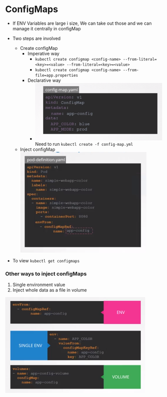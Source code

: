 # ConfigMaps

- If ENV Variables are large i size, We can take out those and we can manage it centrally in configMap
- Two steps are involved 
    - Create configMap
        - Imperative way 
            - `kubectl create configmap <config-name> --from-literal=<key>=<value> --from-literal=<key>=<value>`
            - `kubectl create configmap <config-name> --from-file=app.properties`
        - Declarative way 
            - ![img.png](resources/cm.png)
            Need to run `kubectl create -f config-map.yml`
    - Inject configMap
        ![img_1.png](resources/configmap_step2.png)
        
    

- To view `kubectl get configmaps`


### Other ways to inject configMaps

1. Single environment value 
2. Inject whole data as a file in volume 

![img_2.png](resources/diff_cm.png)